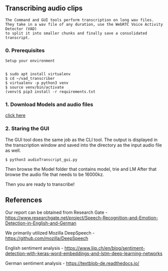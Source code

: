 ## Transcribing audio clips
```
The Command and GUI tools perform transcription on long wav files.
They take in a wav file of any duration, use the WebRTC Voice Activity Detector (VAD)
to split it into smaller chunks and finally save a consolidated transcript.
```
### 0. Prerequisites
```
Setup your environment


$ sudo apt install virtualenv
$ cd ~/vad_transcriber
$ virtualenv -p python3 venv
$ source venv/bin/activate
(venv)$ pip3 install -r requirements.txt
```


### 1. Download Models and audio files


[click here](https:)



### 2. Staring the GUI

The GUI tool does the same job as the CLI tool.
The output is displayed in the transcription window and saved into the directory as the input
audio file as well.
```
$ python3 audioTranscript_gui.py
```

Then browse the Model folder that contains model, trie and LM 
After that browse the audio file that needs to be 16000kz.

Then you are ready to transcribe!


## References

Our report can be obtained from Research Gate -
https://www.researchgate.net/project/Speech-Recognition-and-Emotion-Detection-in-English-and-German

We primarily utilized Mozilla DeepSpeech -
https://github.com/mozilla/DeepSpeech

English sentiment analysis -
https://www.liip.ch/en/blog/sentiment-detection-with-keras-word-embeddings-and-lstm-deep-learning-networks

German sentiment analysis -
https://textblob-de.readthedocs.io/
